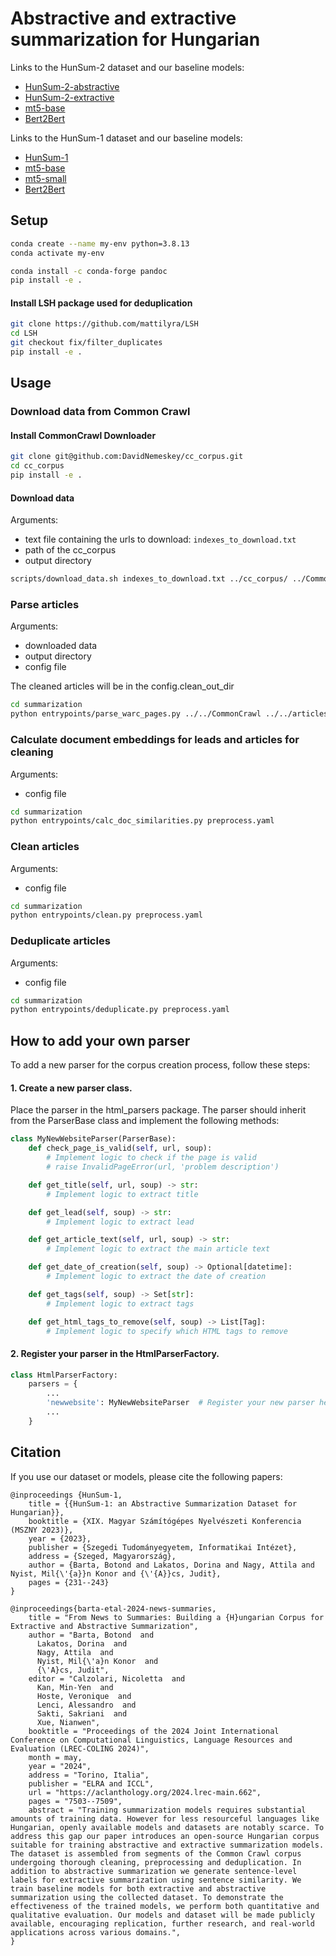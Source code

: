 # Abstractive and extractive summarization for Hungarian
Links to the HunSum-2 dataset and our baseline models:
- [HunSum-2-abstractive](https://huggingface.co/datasets/SZTAKI-HLT/HunSum-2-abstractive)
- [HunSum-2-extractive](https://huggingface.co/datasets/SZTAKI-HLT/HunSum-2-extractive)
- [mt5-base](https://huggingface.co/SZTAKI-HLT/mT5-base-HunSum-2)
- [Bert2Bert](https://huggingface.co/SZTAKI-HLT/Bert2Bert-HunSum-2)

Links to the HunSum-1 dataset and our baseline models:
- [HunSum-1](https://huggingface.co/datasets/SZTAKI-HLT/HunSum-1)
- [mt5-base](https://huggingface.co/SZTAKI-HLT/mT5-base-HunSum-1)
- [mt5-small](https://huggingface.co/SZTAKI-HLT/mT5-small-HunSum-1)
- [Bert2Bert](https://huggingface.co/SZTAKI-HLT/Bert2Bert-HunSum-1)

## Setup
```bash
conda create --name my-env python=3.8.13
conda activate my-env

conda install -c conda-forge pandoc
pip install -e .
```

#### Install LSH package used for deduplication
```bash
git clone https://github.com/mattilyra/LSH
cd LSH
git checkout fix/filter_duplicates
pip install -e .
```

## Usage
### Download data from Common Crawl
#### Install CommonCrawl Downloader
```bash
git clone git@github.com:DavidNemeskey/cc_corpus.git
cd cc_corpus
pip install -e .
```
#### Download data
Arguments:
* text file containing the urls to download: `indexes_to_download.txt`
* path of the cc_corpus
* output directory
```bash
scripts/download_data.sh indexes_to_download.txt ../cc_corpus/ ../CommonCrawl/
```
### Parse articles
Arguments:
* downloaded data
* output directory
* config file

The cleaned articles will be in the config.clean_out_dir 
```bash
cd summarization
python entrypoints/parse_warc_pages.py ../../CommonCrawl ../../articles preprocess.yaml
```

### Calculate document embeddings for leads and articles for cleaning
Arguments:
* config file
```bash
cd summarization
python entrypoints/calc_doc_similarities.py preprocess.yaml
```

### Clean articles
Arguments:
* config file
```bash
cd summarization
python entrypoints/clean.py preprocess.yaml
```

### Deduplicate articles
Arguments:
* config file
```bash
cd summarization
python entrypoints/deduplicate.py preprocess.yaml
```

## How to add your own parser
To add a new parser for the corpus creation process, follow these steps:
#### 1. Create a new parser class.
Place the parser in the html_parsers package. The parser should inherit from the ParserBase class and implement the following methods:
```python
class MyNewWebsiteParser(ParserBase):
    def check_page_is_valid(self, url, soup):
        # Implement logic to check if the page is valid
        # raise InvalidPageError(url, 'problem description')

    def get_title(self, url, soup) -> str:
        # Implement logic to extract title

    def get_lead(self, soup) -> str:
        # Implement logic to extract lead

    def get_article_text(self, url, soup) -> str:
        # Implement logic to extract the main article text

    def get_date_of_creation(self, soup) -> Optional[datetime]:
        # Implement logic to extract the date of creation

    def get_tags(self, soup) -> Set[str]:
        # Implement logic to extract tags

    def get_html_tags_to_remove(self, soup) -> List[Tag]:
        # Implement logic to specify which HTML tags to remove
```
#### 2. Register your parser in the HtmlParserFactory.
```python
class HtmlParserFactory:
    parsers = {
        ...
        'newwebsite': MyNewWebsiteParser  # Register your new parser here
        ...
    }
```

## Citation
If you use our dataset or models, please cite the following papers:

```
@inproceedings {HunSum-1,
    title = {{HunSum-1: an Abstractive Summarization Dataset for Hungarian}},
    booktitle = {XIX. Magyar Számítógépes Nyelvészeti Konferencia (MSZNY 2023)},
    year = {2023},
    publisher = {Szegedi Tudományegyetem, Informatikai Intézet},
    address = {Szeged, Magyarország},
    author = {Barta, Botond and Lakatos, Dorina and Nagy, Attila and Nyist, Mil{\'{a}}n Konor and {\'{A}}cs, Judit},
    pages = {231--243}
}
```

```
@inproceedings{barta-etal-2024-news-summaries,
    title = "From News to Summaries: Building a {H}ungarian Corpus for Extractive and Abstractive Summarization",
    author = "Barta, Botond  and
      Lakatos, Dorina  and
      Nagy, Attila  and
      Nyist, Mil{\'a}n Konor  and
      {\'A}cs, Judit",
    editor = "Calzolari, Nicoletta  and
      Kan, Min-Yen  and
      Hoste, Veronique  and
      Lenci, Alessandro  and
      Sakti, Sakriani  and
      Xue, Nianwen",
    booktitle = "Proceedings of the 2024 Joint International Conference on Computational Linguistics, Language Resources and Evaluation (LREC-COLING 2024)",
    month = may,
    year = "2024",
    address = "Torino, Italia",
    publisher = "ELRA and ICCL",
    url = "https://aclanthology.org/2024.lrec-main.662",
    pages = "7503--7509",
    abstract = "Training summarization models requires substantial amounts of training data. However for less resourceful languages like Hungarian, openly available models and datasets are notably scarce. To address this gap our paper introduces an open-source Hungarian corpus suitable for training abstractive and extractive summarization models. The dataset is assembled from segments of the Common Crawl corpus undergoing thorough cleaning, preprocessing and deduplication. In addition to abstractive summarization we generate sentence-level labels for extractive summarization using sentence similarity. We train baseline models for both extractive and abstractive summarization using the collected dataset. To demonstrate the effectiveness of the trained models, we perform both quantitative and qualitative evaluation. Our models and dataset will be made publicly available, encouraging replication, further research, and real-world applications across various domains.",
}
```
